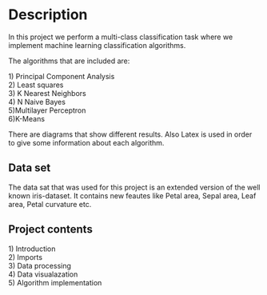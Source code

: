 <h1>Description</h1>
<p>In this project we perform a multi-class classification task where we implement machine learning classification algorithms.</p>
<p>The algorithms that are included are:</p>
<p>1) Principal Component Analysis<br>2) Least squares<br>3) K Nearest Neighbors<br>4) N Naive Bayes<br> 5)Multilayer Perceptron<br> 6)K-Means</p>
<p>There are diagrams that show different results. Also Latex is used in order to give some information about each algorithm.</p>


<h2>Data set</h2>
<p>The data sat that was used for this project is an extended version of the well known iris-dataset. It contains new feautes like Petal area, Sepal area, Leaf area, Petal curvature etc.</p>



<h2>Project contents</h2>
<p>1) Introduction<br>2) Imports<br> 3) Data processing<br> 4) Data visualazation <br> 5) Algorithm implementation</p>
